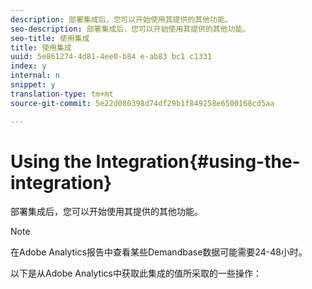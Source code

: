 ```yaml
---
description: 部署集成后，您可以开始使用其提供的其他功能。
seo-description: 部署集成后，您可以开始使用其提供的其他功能。
seo-title: 使用集成
title: 使用集成
uuid: 5e861274-4d81-4ee0-b84 e-ab83 bc1 c1331
index: y
internal: n
snippet: y
translation-type: tm+mt
source-git-commit: 5e22d080398d74df29b1f849258e6500168cd5aa

---
```



# Using the Integration{#using-the-integration}

部署集成后，您可以开始使用其提供的其他功能。

>[!NOTE]
>
>在Adobe Analytics报告中查看某些Demandbase数据可能需要24-48小时。

以下是从Adobe Analytics中获取此集成的值所采取的一些操作：
